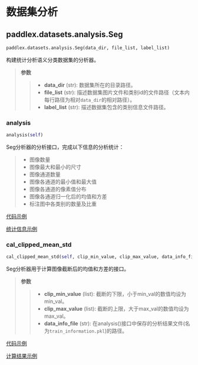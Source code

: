 # 数据集分析

## paddlex.datasets.analysis.Seg
```python
paddlex.datasets.analysis.Seg(data_dir, file_list, label_list)
```

构建统计分析语义分类数据集的分析器。

> **参数**
> > * **data_dir** (str): 数据集所在的目录路径。  
> > * **file_list** (str): 描述数据集图片文件和类别id的文件路径（文本内每行路径为相对`data_dir`的相对路径）。  
> > * **label_list** (str): 描述数据集包含的类别信息文件路径。  

### analysis
```python
analysis(self)
```

Seg分析器的分析接口，完成以下信息的分析统计：

> * 图像数量
> * 图像最大和最小的尺寸
> * 图像通道数量
> * 图像各通道的最小值和最大值
> * 图像各通道的像素值分布
> * 图像各通道归一化后的均值和方差
> * 标注图中各类别的数量及比重

[代码示例](https://github.com/PaddlePaddle/PaddleX/blob/develop/examples/multi-channel_remote_sensing/tools/analysis.py)

[统计信息示例](../../examples/multi-channel_remote_sensing/analysis.html#id2)

### cal_clipped_mean_std
```python
cal_clipped_mean_std(self, clip_min_value, clip_max_value, data_info_file)
```

Seg分析器用于计算图像截断后的均值和方差的接口。

> **参数**
> > * **clip_min_value** (list):  截断的下限，小于min_val的数值均设为min_val。
> > * **clip_max_value** (list): 截断的上限，大于max_val的数值均设为max_val。
> > * **data_info_file** (str): 在analysis()接口中保存的分析结果文件(名为`train_information.pkl`)的路径。

[代码示例](https://github.com/PaddlePaddle/PaddleX/blob/develop/examples/multi-channel_remote_sensing/tools/cal_clipped_mean_std.py)

[计算结果示例](../../examples/multi-channel_remote_sensing/analysis.html#id4)
